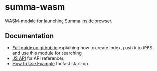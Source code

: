 # summa-wasm

WASM-module for launching Summa inside browser.

## Documentation

- [Full guide on github.io](https://izihawa.github.io/summa/guides/ipfs-wasm-guide) explaining how to create index, push it to IPFS and use this module for searching
- [JS API](https://izihawa.github.io/summa/apis/js-api) for API references
- [How to Use Example](https://github.com/izihawa/summa-web-example) for fast start-up
